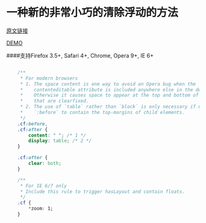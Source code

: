 一种新的非常小巧的清除浮动的方法
================================

[原文链接](http://nicolasgallagher.com/micro-clearfix-hack/)

[DEMO](http://nicolasgallagher.com/micro-clearfix-hack/demo/)

####支持Firefox 3.5+, Safari 4+, Chrome, Opera 9+, IE 6+

```css

    /**
     * For modern browsers
     * 1. The space content is one way to avoid an Opera bug when the
     *    contenteditable attribute is included anywhere else in the document.
     *    Otherwise it causes space to appear at the top and bottom of elements
     *    that are clearfixed.
     * 2. The use of `table` rather than `block` is only necessary if using
     *    `:before` to contain the top-margins of child elements.
     */
    .cf:before,
    .cf:after {
        content: " "; /* 1 */
        display: table; /* 2 */
    }

    .cf:after {
        clear: both;
    }

    /**
     * For IE 6/7 only
     * Include this rule to trigger hasLayout and contain floats.
     */
    .cf {
        *zoom: 1;
    }

```
